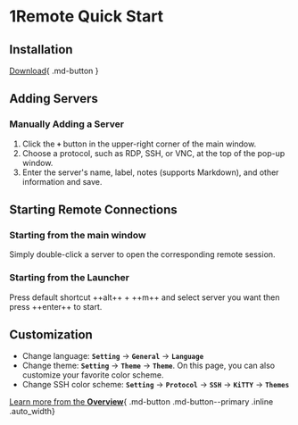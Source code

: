# 1Remote Quick Start

## Installation

[Download](../download.md){ .md-button }

## Adding Servers

### Manually Adding a Server

1. Click the **`+`** button in the upper-right corner of the main window.
2. Choose a protocol, such as RDP, SSH, or VNC, at the top of the pop-up window.
3. Enter the server's name, label, notes (supports Markdown), and other information and save.

## Starting Remote Connections

### Starting from the main window

Simply double-click a server to open the corresponding remote session.
### Starting from the Launcher

Press default shortcut ++alt++ + ++m++ and select server you want then press ++enter++ to start.
## Customization

- Change language: **`Setting`** -> **`General`** -> **`Language`**
- Change theme: **`Setting`** -> **`Theme`** -> **`Theme`**. On this page, you can also customize your favorite color scheme.
- Change SSH color scheme: **`Setting`** -> **`Protocol`** -> **`SSH`** -> **`KiTTY`** -> **`Themes`**

[Learn more from the **Overview**](./overview.md){ .md-button .md-button--primary .inline .auto_width}
